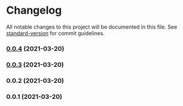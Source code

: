 # Changelog

All notable changes to this project will be documented in this file. See [standard-version](https://github.com/conventional-changelog/standard-version) for commit guidelines.

### [0.0.4](https://github.com/cm-madlabs/cdk-constructs/compare/v0.0.3...v0.0.4) (2021-03-20)

### [0.0.3](https://github.com/cm-madlabs/cdk-constructs/compare/v0.0.2...v0.0.3) (2021-03-20)

### 0.0.2 (2021-03-20)

### 0.0.1 (2021-03-20)
